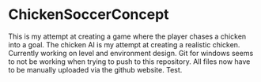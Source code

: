 # ChickenSoccerConcept

This is my attempt at creating a game where the player chases a chicken into a goal.
The chicken AI is my attempt at creating a realistic chicken.
Currently working on level and environment design.
Git for windows seems to not be working when trying to push to this repository.
All files now have to be manually uploaded via the github website.
Test.